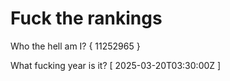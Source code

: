 # Fuck the rankings

Who the hell am I?
{ 11252965 }

What fucking year is it?
[ 2025-03-20T03:30:00Z ]
